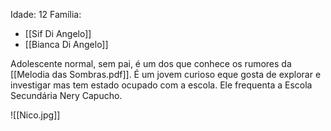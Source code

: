 Idade: 12 
Família:
 - [[Sif Di Angelo]]
 - [[Bianca Di Angelo]]

Adolescente normal, sem pai, é um dos que conhece os rumores da [[Melodia das Sombras.pdf]]. 
É um jovem curioso eque gosta de explorar e investigar mas tem estado ocupado com a escola.
Ele frequenta a Escola Secundária Nery Capucho.

![[Nico.jpg]]